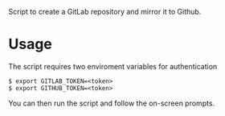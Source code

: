 Script to create a GitLab repository and mirror it to Github.

# Usage
The script requires two enviroment variables for authentication

	$ export GITLAB_TOKEN=<token>
	$ export GITHUB_TOKEN=<token>

You can then run the script and follow the on-screen prompts.
